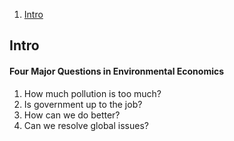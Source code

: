 
1. [Intro](#Intro)

## Intro

#### Four Major Questions in Environmental Economics

1. How much pollution is too much?
2. Is government up to the job?
3. How can we do better?
4. Can we resolve global issues?



